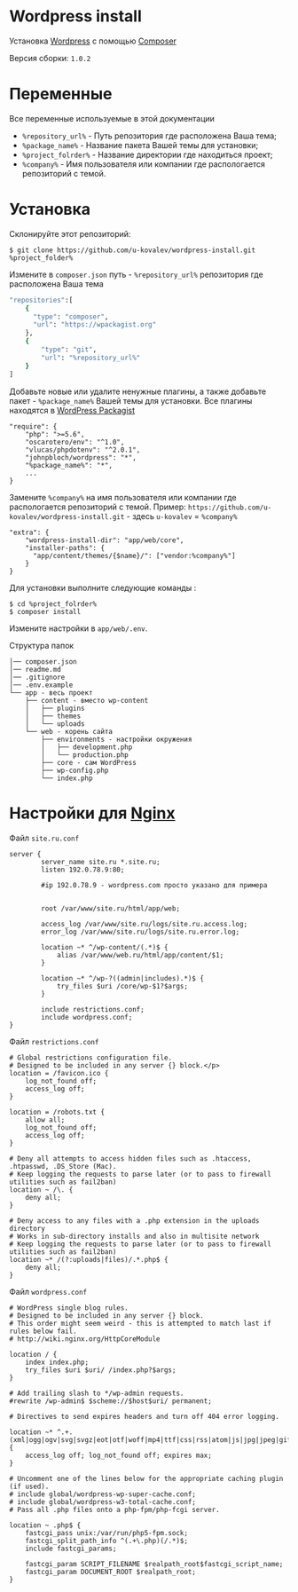 # Wordpress install
Установка [Wordpress](https://wpackagist.org) с помощью [Composer](https://getcomposer.org)

Версия сборки: ```1.0.2```

# Переменные
Все переменные используемые в этой документации

* ```%repository_url%``` - Путь репозитория где расположена Ваша тема;
* ```%package_name%``` - Название пакета Вашей темы для установки;
* ```%project_folrder%``` - Название директории где находиться проект;
* ```%company%``` - Имя пользователя или компании где распологается репозиторий с темой.



# Установка
Склонируйте этот репозиторий:
```
$ git clone https://github.com/u-kovalev/wordpress-install.git %project_folder%
```
Измените в ```composer.json``` путь - ```%repository_url%``` репозитория где расположена Ваша тема
```sh
"repositories":[
    {
      "type": "composer",
      "url": "https://wpackagist.org"
    },
    {
        "type": "git",
        "url": "%repository_url%"
    }
]
```
Добавьте новые или удалите ненужные плагины, а также добавьте пакет - ```%package_name%``` Вашей темы для установки.
Все плагины находятся в [WordPress Packagist](https://wpackagist.org)
```
"require": {
    "php": ">=5.6",
    "oscarotero/env": "^1.0",
    "vlucas/phpdotenv": "^2.0.1",
    "johnpbloch/wordpress": "*",
    "%package_name%": "*",
    ...
}
```
Замените ```%company%``` на имя пользователя или компании где распологается репозиторий с темой.
Пример: ```https://github.com/u-kovalev/wordpress-install.git``` - здесь ```u-kovalev``` = ```%company%```
```
"extra": {
    "wordpress-install-dir": "app/web/core",
    "installer-paths": {
      "app/content/themes/{$name}/": ["vendor:%company%"]
    }
}
```

Для установки выполните следующие команды :
```
$ cd %project_folrder%
$ composer install
```
Измените настройки в `app/web/.env`.

Структура папок
```
│── composer.json
│── readme.md
│── .gitignore
│── .env.example
└── app - весь проект
    ├── content - вместо wp-content
    │   ├── plugins
    │   ├── themes
    │   └── uploads
    └── web - корень сайта
        ├── environments - настройки окружения
        │   ├── development.php
        │   └── production.php
        ├── core - сам WordPress
        ├── wp-config.php
        └── index.php
```



# Настройки для [Nginx](http://nginx.org)

Файл ```site.ru.conf```
```
server {
        server_name site.ru *.site.ru;
        listen 192.0.78.9:80;
        
        #ip 192.0.78.9 - wordpress.com просто указано для примера
        

        root /var/www/site.ru/html/app/web;

        access_log /var/www/site.ru/logs/site.ru.access.log;
        error_log /var/www/site.ru/logs/site.ru.error.log;

        location ~* ^/wp-content/(.*)$ {
            alias /var/www/web.ru/html/app/content/$1;
        }

        location ~* ^/wp-?((admin|includes).*)$ {
            try_files $uri /core/wp-$1?$args;
        }

        include restrictions.conf;
        include wordpress.conf;
}
```
Файл ```restrictions.conf```
```
# Global restrictions configuration file.
# Designed to be included in any server {} block.</p>
location = /favicon.ico {
    log_not_found off;
    access_log off;
}

location = /robots.txt {
    allow all;
    log_not_found off;
    access_log off;
}

# Deny all attempts to access hidden files such as .htaccess, .htpasswd, .DS_Store (Mac).
# Keep logging the requests to parse later (or to pass to firewall utilities such as fail2ban)
location ~ /\. {
    deny all;
}

# Deny access to any files with a .php extension in the uploads directory
# Works in sub-directory installs and also in multisite network
# Keep logging the requests to parse later (or to pass to firewall utilities such as fail2ban)
location ~* /(?:uploads|files)/.*.php$ {
    deny all;
}
```
Файл ```wordpress.conf```
```
# WordPress single blog rules.
# Designed to be included in any server {} block.
# This order might seem weird - this is attempted to match last if rules below fail.
# http://wiki.nginx.org/HttpCoreModule

location / {
    index index.php;
    try_files $uri $uri/ /index.php?$args;
}

# Add trailing slash to */wp-admin requests.
#rewrite /wp-admin$ $scheme://$host$uri/ permanent;

# Directives to send expires headers and turn off 404 error logging.

location ~* ^.+.(xml|ogg|ogv|svg|svgz|eot|otf|woff|mp4|ttf|css|rss|atom|js|jpg|jpeg|gif|png|ico|zip|tgz|gz|rar|bz2|doc|xls|exe|ppt|tar|mid|midi|wav|bmp|rtf)$ {
    access_log off; log_not_found off; expires max;
}

# Uncomment one of the lines below for the appropriate caching plugin (if used).
# include global/wordpress-wp-super-cache.conf;
# include global/wordpress-w3-total-cache.conf;
# Pass all .php files onto a php-fpm/php-fcgi server.

location ~ .php$ {
    fastcgi_pass unix:/var/run/php5-fpm.sock;
    fastcgi_split_path_info ^(.+\.php)(/.*)$;
    include fastcgi_params;

    fastcgi_param SCRIPT_FILENAME $realpath_root$fastcgi_script_name;
    fastcgi_param DOCUMENT_ROOT $realpath_root;
}
```